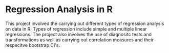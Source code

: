 # Regression Analysis in R
This project involved the carrying out different types of regression analysis on data in R. Types of regression include simple and multiple linear regressions. The project also involves the use of diagnositc tests and transformations as well as carrying out correlation measures and their respecitve bootstrap CI's. 
